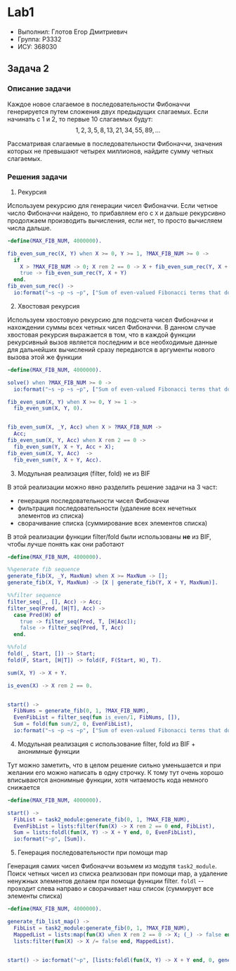 # Lab1 

- Выполнил: Глотов Егор Дмитриевич
- Группа: P3332 
- ИСУ: 368030

## Задача 2

### Описание задачи
Каждое новое слагаемое в последовательности Фибоначчи генерируется путем сложения двух 
предыдущих слагаемых. Если начинать с $1$ и $2$, то первые $10$ слагаемых будут: 
$$1,2,3,5,8,13,21,34,55,89,...$$

Рассматривая слагаемые в последовательности Фибоначчи, значения которых не превышают четырех миллионов, найдите сумму 
четных слагаемых.

### Решения задачи
1. Рекурсия

Используем рекурсию для генерации чисел Фибоначчи. Если четное число Фибоначчи найдено, то
прибавляем его с `X` и дальше рекурсивно продолжаем производить вычисления, если нет, 
то просто вычисляем числа дальше. 
```erlang
-define(MAX_FIB_NUM, 4000000).

fib_even_sum_rec(X, Y) when X >= 0, Y >= 1, ?MAX_FIB_NUM >= 0 ->
  if
    X > ?MAX_FIB_NUM -> 0; X rem 2 == 0 -> X + fib_even_sum_rec(Y, X + Y);
    true -> fib_even_sum_rec(Y, X + Y)
  end.
fib_even_sum_rec() ->
  io:format("~s ~p ~s ~p", ["Sum of even-valued Fibonacci terms that do not exceed", ?MAX_FIB_NUM, " -- ", fib_even_sum_rec(0, 1)]).
```

2. Хвостовая рекурсия

Используем хвостовую рекурсию для подсчета чисел Фибоначчи и нахождении суммы всех четных чисел Фибоначчи.
В данном случае хвостовая рекурсия выражается в том, что в каждой функции рекурсивный вызов является последним
и все необходимые данные для дальнейших вычислений сразу передаются в аргументы нового вызова этой же функции

```erlang
-define(MAX_FIB_NUM, 4000000).

solve() when ?MAX_FIB_NUM >= 0 ->
  io:format("~s ~p ~s ~p", ["Sum of even-valued Fibonacci terms that do not exceed", ?MAX_FIB_NUM, " -- ",  fib_even_sum(0, 1)]).

fib_even_sum(X, Y) when X >= 0, Y >= 1 ->
  fib_even_sum(X, Y, 0).


fib_even_sum(X, _Y, Acc) when X > ?MAX_FIB_NUM ->
  Acc;
fib_even_sum(X, Y, Acc) when X rem 2 == 0 ->
  fib_even_sum(Y, X + Y, Acc + X);
fib_even_sum(X, Y, Acc)  ->
  fib_even_sum(Y, X + Y, Acc).
```

3. Модульная реализация (filter, fold) не из BIF

В этой реализации можно явно разделить решение задачи на 3 част:
- генерация последовательности чисел Фибоначчи
- фильтрация последовательности (удаление всех нечетных элементов из списка)
- сворачивание списка (суммирование всех элементов списка)

В этой реализации функции filter/fold были использованы **не** из BIF, чтобы лучше понять
как они работают
```erlang
-define(MAX_FIB_NUM, 4000000).

%%generate fib sequence
generate_fib(X, _Y, MaxNum) when X >= MaxNum -> [];
generate_fib(X, Y, MaxNum) -> [X | generate_fib(Y, X + Y, MaxNum)].

%%filter sequence
filter_seq(_, [], Acc) -> Acc;
filter_seq(Pred, [H|T], Acc) ->
  case Pred(H) of
    true -> filter_seq(Pred, T, [H|Acc]);
    false -> filter_seq(Pred, T, Acc)
  end.

%%fold
fold(_, Start, []) -> Start;
fold(F, Start, [H|T]) -> fold(F, F(Start, H), T).

sum(X, Y) -> X + Y.

is_even(X) -> X rem 2 == 0.


start() ->
  FibNums = generate_fib(0, 1, ?MAX_FIB_NUM),
  EvenFibList = filter_seq(fun is_even/1, FibNums, []),
  Sum = fold(fun sum/2, 0, EvenFibList),
  io:format("~s ~p ~s ~p", ["Sum of even-valued Fibonacci terms that do not exceed", ?MAX_FIB_NUM, " -- ", Sum]).
```

4. Модульная реализация с использование filter, fold из BIF + анонимные функции

Тут можно заметить, что в целом решение сильно уменьшается и при желании его можно 
написать в одну строчку. К тому тут очень хорошо вписываются анонимные функции, хотя
читаемость кода немного снижается

```erlang
-define(MAX_FIB_NUM, 4000000).

start() ->
  FibList = task2_module:generate_fib(0, 1, ?MAX_FIB_NUM),
  EvenFibList = lists:filter(fun(X) -> X rem 2 == 0 end, FibList),
  Sum = lists:foldl(fun(X, Y) -> X + Y end, 0, EvenFibList),
  io:format("~p", [Sum]).
```

5. Генерация последовательности при помощи map

Генерация самих чисел Фибоначчи возьмем из модуля `task2_module`. Поиск четных чисел из списка
реализован при помощи map, а удаление ненужных элементов делаем при помощи функции filter.
`foldl` -- проходит слева направо и сворачивает наш список (суммирует все элементы списка)
```erlang
-define(MAX_FIB_NUM, 4000000).

generate_fib_list_map() ->
  FibList = task2_module:generate_fib(0, 1, ?MAX_FIB_NUM),
  MappedList = lists:map(fun(X) when X rem 2 == 0 -> X; (_) -> false end, FibList),
  lists:filter(fun(X) -> X /= false end, MappedList).


start() -> io:format("~p", [lists:foldl(fun(X, Y) -> X + Y end, 0, generate_fib_list_map())]).
```